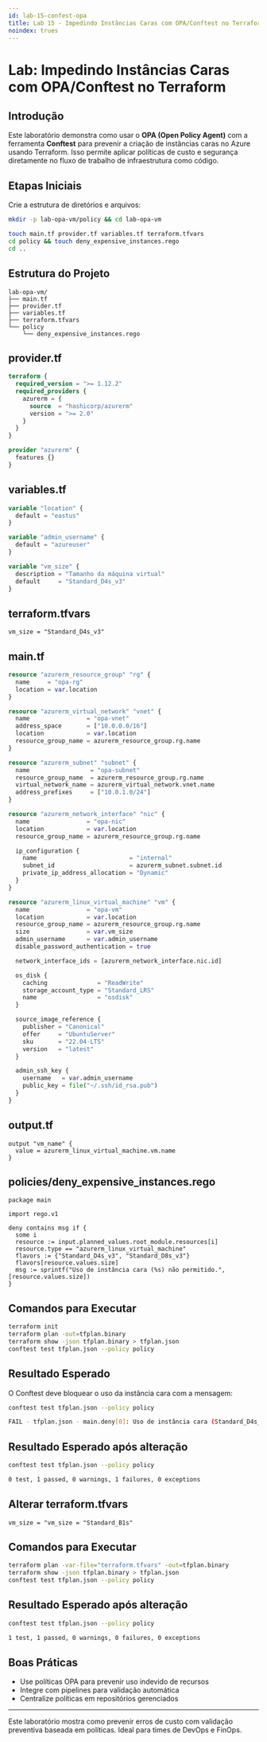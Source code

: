 ```yaml
---
id: lab-15-confest-opa
title: Lab 15 - Impedindo Instâncias Caras com OPA/Conftest no Terraform
noindex: trues
---
```


# Lab: Impedindo Instâncias Caras com OPA/Conftest no Terraform

## Introdução
Este laboratório demonstra como usar o **OPA (Open Policy Agent)** com a ferramenta **Conftest** para prevenir a criação de instâncias caras no Azure usando Terraform. Isso permite aplicar políticas de custo e segurança diretamente no fluxo de trabalho de infraestrutura como código.

## Etapas Iniciais
Crie a estrutura de diretórios e arquivos:

```bash
mkdir -p lab-opa-vm/policy && cd lab-opa-vm

touch main.tf provider.tf variables.tf terraform.tfvars
cd policy && touch deny_expensive_instances.rego
cd ..
```

## Estrutura do Projeto
```
lab-opa-vm/
├── main.tf
├── provider.tf
├── variables.tf
├── terraform.tfvars
└── policy
    └── deny_expensive_instances.rego
```

## provider.tf
```terraform
terraform {
  required_version = ">= 1.12.2"
  required_providers {
    azurerm = {
      source  = "hashicorp/azurerm"
      version = ">= 2.0"
    }
  }
}

provider "azurerm" {
  features {}
}
```

## variables.tf
```terraform
variable "location" {
  default = "eastus"
}

variable "admin_username" {
  default = "azureuser"
}

variable "vm_size" {
  description = "Tamanho da máquina virtual"
  default     = "Standard_D4s_v3"
}
```

## terraform.tfvars
```hcl
vm_size = "Standard_D4s_v3"
```

## main.tf
```terraform
resource "azurerm_resource_group" "rg" {
  name     = "opa-rg"
  location = var.location
}

resource "azurerm_virtual_network" "vnet" {
  name                = "opa-vnet"
  address_space       = ["10.0.0.0/16"]
  location            = var.location
  resource_group_name = azurerm_resource_group.rg.name
}

resource "azurerm_subnet" "subnet" {
  name                 = "opa-subnet"
  resource_group_name  = azurerm_resource_group.rg.name
  virtual_network_name = azurerm_virtual_network.vnet.name
  address_prefixes     = ["10.0.1.0/24"]
}

resource "azurerm_network_interface" "nic" {
  name                = "opa-nic"
  location            = var.location
  resource_group_name = azurerm_resource_group.rg.name

  ip_configuration {
    name                          = "internal"
    subnet_id                     = azurerm_subnet.subnet.id
    private_ip_address_allocation = "Dynamic"
  }
}

resource "azurerm_linux_virtual_machine" "vm" {
  name                = "opa-vm"
  location            = var.location
  resource_group_name = azurerm_resource_group.rg.name
  size                = var.vm_size
  admin_username      = var.admin_username
  disable_password_authentication = true

  network_interface_ids = [azurerm_network_interface.nic.id]

  os_disk {
    caching              = "ReadWrite"
    storage_account_type = "Standard_LRS"
    name                 = "osdisk"
  }

  source_image_reference {
    publisher = "Canonical"
    offer     = "UbuntuServer"
    sku       = "22.04-LTS"
    version   = "latest"
  }

  admin_ssh_key {
    username   = var.admin_username
    public_key = file("~/.ssh/id_rsa.pub")
  }
}
```

## output.tf
```hcl
output "vm_name" {
  value = azurerm_linux_virtual_machine.vm.name
}
```

## policies/deny_expensive_instances.rego
```rego
package main

import rego.v1

deny contains msg if {
  some i
  resource := input.planned_values.root_module.resources[i]
  resource.type == "azurerm_linux_virtual_machine"
  flavors := {"Standard_D4s_v3", "Standard_D8s_v3"}
  flavors[resource.values.size]
  msg := sprintf("Uso de instância cara (%s) não permitido.", [resource.values.size])
}

```

## Comandos para Executar
```bash
terraform init
terraform plan -out=tfplan.binary
terraform show -json tfplan.binary > tfplan.json
conftest test tfplan.json --policy policy
```

## Resultado Esperado
O Conftest deve bloquear o uso da instância cara com a mensagem:

```bash
conftest test tfplan.json --policy policy

FAIL - tfplan.json - main.deny[0]: Uso de instância cara (Standard_D4s_v3) não permitido.
```
## Resultado Esperado após alteração
```bash
conftest test tfplan.json --policy policy

0 test, 1 passed, 0 warnings, 1 failures, 0 exceptions
```
## Alterar terraform.tfvars
```hcl
vm_size = "vm_size = "Standard_B1s"
```

## Comandos para Executar
```bash
terraform plan -var-file="terraform.tfvars" -out=tfplan.binary
terraform show -json tfplan.binary > tfplan.json
conftest test tfplan.json --policy policy
```

## Resultado Esperado após alteração
```bash
conftest test tfplan.json --policy policy

1 test, 1 passed, 0 warnings, 0 failures, 0 exceptions
```

## Boas Práticas
- Use políticas OPA para prevenir uso indevido de recursos
- Integre com pipelines para validação automática
- Centralize políticas em repositórios gerenciados

---
Este laboratório mostra como prevenir erros de custo com validação preventiva baseada em políticas. Ideal para times de DevOps e FinOps.
